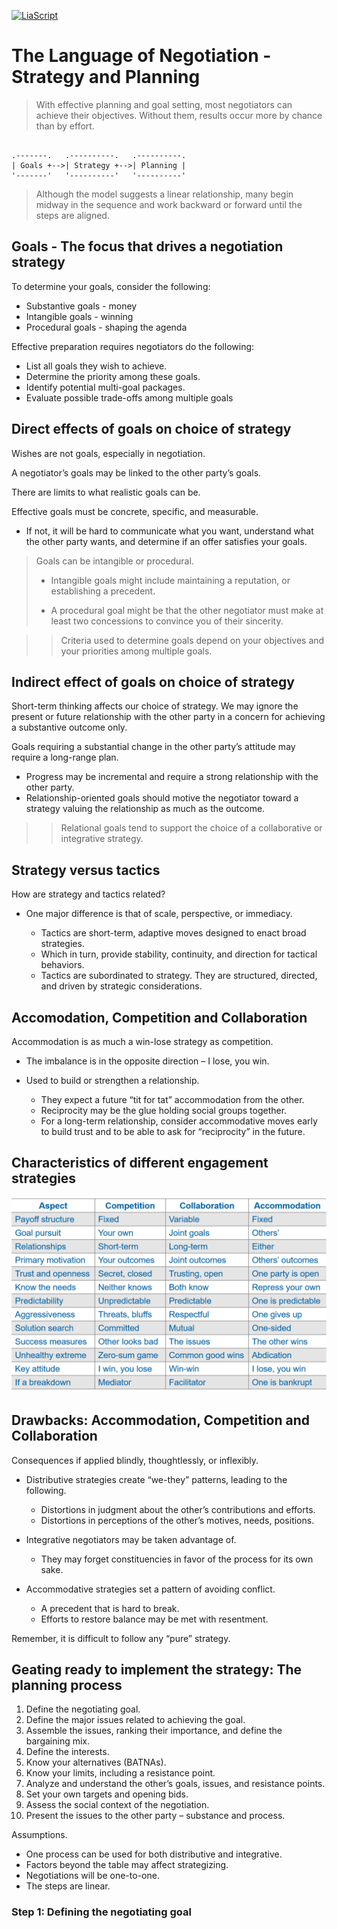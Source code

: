 <!--

author:   Dr. Mark Jacob
email:
version:  0.0.1
language: en
narrator: UK English Female
comment: The Language of Negotiation 04
icon: ./img/TUBAF_Logo_orig_RGB.jpg

-->

[![LiaScript](https://raw.githubusercontent.com/LiaScript/LiaScript/master/badges/course.svg)](https://liascript.github.io/course/?https://github.com/markjjacob/Negotiation/blob/main/TLON_Lecture_04.md)

# The Language of Negotiation - Strategy and Planning

> With effective planning and goal setting, most negotiators can achieve their objectives. Without them, results occur more by chance than by effort.

```` ascii

.-------.   .----------.   .----------.
| Goals +-->| Strategy +-->| Planning |
'-------'   '----------'   '----------'

````

> Although the model suggests a linear relationship, many begin midway in the sequence and work backward or forward until the steps are aligned.

## Goals - The focus that drives a negotiation strategy

To determine your goals, consider the following:

- Substantive goals - money
- Intangible goals - winning
- Procedural goals - shaping the agenda

Effective preparation requires negotiators do the following:

- List all goals they wish to achieve.
- Determine the priority among these goals.
- Identify potential multi-goal packages.
- Evaluate possible trade-offs among multiple goals

## Direct effects of goals on choice of strategy

Wishes are not goals, especially in negotiation.

A negotiator’s goals may be linked to the other party’s goals.

There are limits to what realistic goals can be.

Effective goals must be concrete, specific, and measurable.

- If not, it will be hard to communicate what you want, understand what the other party wants, and determine if an offer satisfies your goals.

> Goals can be intangible or procedural.
> 
> - Intangible goals might include maintaining a reputation, or establishing a precedent.
> 
> - A procedural goal might be that the other negotiator must make at least two concessions to convince you of their sincerity.

>> Criteria used to determine goals depend on your objectives and your priorities among multiple goals.

## Indirect effect of goals on choice of strategy

Short-term thinking affects our choice of strategy.
We may ignore the present or future relationship with the other party in a concern for achieving a substantive outcome only.

Goals requiring a substantial change in the other party’s attitude may require a long-range plan.

- Progress may be incremental and require a strong relationship with the other party.
- Relationship-oriented goals should motive the negotiator toward a strategy valuing the relationship as much as the outcome.

>> Relational goals tend to support the choice of a collaborative or integrative strategy.

## Strategy versus tactics

How are strategy and tactics related?

- One major difference is that of scale, perspective, or immediacy.

  - Tactics are short-term, adaptive moves designed to enact broad strategies.
  - Which in turn, provide stability, continuity, and direction for tactical behaviors.
  - Tactics are subordinated to strategy. They are structured, directed, and driven by strategic considerations.

## Accomodation, Competition and Collaboration

Accommodation is as much a win-lose strategy as competition.

- The imbalance is in the opposite direction – I lose, you win.
- Used to build or strengthen a relationship.

  - They expect a future “tit for tat” accommodation from the other.
  - Reciprocity may be the glue holding social groups together.
  - For a long-term relationship, consider accommodative moves early to build trust and to be able to ask for “reciprocity” in the future.

## Characteristics of different engagement strategies

![engagement strategies](./img/Table_4_1_strategies.png)

## Drawbacks: Accommodation, Competition and Collaboration

Consequences if applied blindly, thoughtlessly, or inflexibly.

- Distributive strategies create “we-they” patterns, leading to the following.

  - Distortions in judgment about the other’s contributions and efforts.
  - Distortions in perceptions of the other’s motives, needs, positions.

- Integrative negotiators may be taken advantage of.

  - They may forget constituencies in favor of the process for its own sake.

- Accommodative strategies set a pattern of avoiding conflict.

  - A precedent that is hard to break.
  - Efforts to restore balance may be met with resentment.

Remember, it is difficult to follow any “pure” strategy.

## Geating ready to implement the strategy: The planning process

1. Define the negotiating goal.
2. Define the major issues related to achieving the goal.
3. Assemble the issues, ranking their importance, and define the bargaining mix.
4. Define the interests.
5. Know your alternatives (BATNAs).
6. Know your limits, including a resistance point.
7. Analyze and understand the other’s goals, issues, and resistance points.
8. Set your own targets and opening bids.
9. Assess the social context of the negotiation.
10. Present the issues to the other party – substance and process.

Assumptions.

- One process can be used for both distributive and integrative.
- Factors beyond the table may affect strategizing.
- Negotiations will be one-to-one.
- The steps are linear.

### Step 1: Defining the negotiating goal


